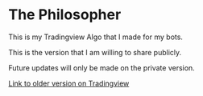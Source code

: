 # The Philosopher

This is my Tradingview Algo that I made for my bots. 

This is the version that I am willing to share publicly. 

Future updates will only be made on the private version.

[Link to older version on Tradingview](https://www.tradingview.com/script/qovSzb14-MACD-TRADING-SYSTEM/)

